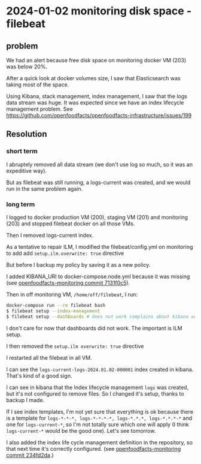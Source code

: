 # 2024-01-02 monitoring disk space - filebeat

## problem

We had an alert because free disk space on monitoring docker VM (203) was below 20%.

After a quick look at docker volumes size, I saw that Elasticsearch was taking most of the space.

Using Kibana, stack management, index management, I saw that the logs data stream was huge.
It was expected since we have an index lifecycle management problem. See https://github.com/openfoodfacts/openfoodfacts-infrastructure/issues/199

## Resolution

### short term

I abruptely removed all data stream (we don't use log so much, so it was an expeditive way).

But as filebeat was still running, a logs-current was created, and we would run in the same problem again.

### long term

I logged to docker production VM (200), staging VM (201) and monitoring (203) and stopped filebeat docker on all those VMs.

Then I removed logs-current index.

As a tentative to repair ILM, I modified the filebeat/config.yml on monitoring to add add `setup.ilm.overwrite: true` directive

But before I backup my policy by saving it as a new policy.

I added KIBANA_URI to docker-compose.node.yml because it was missing (see [openfoodfacts-monitoring commit 7131f0c5](https://github.com/openfoodfacts/openfoodfacts-monitoring/commit/7131f0c5a076d4e35bfd1c6a9f9da5c6bd070185)).

Then in off monitoring VM, `/home/off/filebeat`, I run:
```bash
docker-compose run --rm filebeat bash
$ filebeat setup --index-management
$ filebeat setup --dashboards # does not work complains about kibana version
```
I don't care for now that dashboards did not work. The important is ILM setup.

I then removed the `setup.ilm overwrite: true` directive

I restarted all the filebeat in all VM.

I can see the `logs-current-logs-2024.01.02-000001` index created in kibana. That's kind of a good sign.

I can see in kibana that the Index lifecycle management `logs` was created, but it's not configured to remove files. So I changed it's setup, thanks to backup I made.

If I see index templates, I'm not yet sure that everything is ok because there is a template for `logs-*-*-*, logs-*-*-*-*, logs-*.*.*, logs-*.*.*-*` and one for `logs-current-*`, so I'm not totally sure which one will apply (I think `logs-current-*` would be the good one). Let's see tomorrow.

I also added the index life cycle management definition in the repository, so that next time it's correctly configured. (see [openfoodfacts-monitoring commit 234fd2da](https://github.com/openfoodfacts/openfoodfacts-monitoring/commit/234fd2daf9101a3e7f8fe0b94d4a6bab9fe3d57b).)

